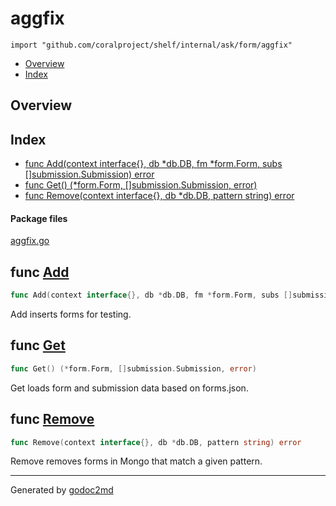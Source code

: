 

# aggfix
`import "github.com/coralproject/shelf/internal/ask/form/aggfix"`

* [Overview](#pkg-overview)
* [Index](#pkg-index)

## <a name="pkg-overview">Overview</a>



## <a name="pkg-index">Index</a>
* [func Add(context interface{}, db *db.DB, fm *form.Form, subs []submission.Submission) error](#Add)
* [func Get() (*form.Form, []submission.Submission, error)](#Get)
* [func Remove(context interface{}, db *db.DB, pattern string) error](#Remove)


#### <a name="pkg-files">Package files</a>
[aggfix.go](/src/github.com/coralproject/shelf/internal/ask/form/aggfix/aggfix.go) 





## <a name="Add">func</a> [Add](/src/target/aggfix.go?s=1018:1109#L40)
``` go
func Add(context interface{}, db *db.DB, fm *form.Form, subs []submission.Submission) error
```
Add inserts forms for testing.



## <a name="Get">func</a> [Get](/src/target/aggfix.go?s=452:507#L11)
``` go
func Get() (*form.Form, []submission.Submission, error)
```
Get loads form and submission data based on forms.json.



## <a name="Remove">func</a> [Remove](/src/target/aggfix.go?s=1385:1450#L55)
``` go
func Remove(context interface{}, db *db.DB, pattern string) error
```
Remove removes forms in Mongo that match a given pattern.








- - -
Generated by [godoc2md](http://godoc.org/github.com/davecheney/godoc2md)
